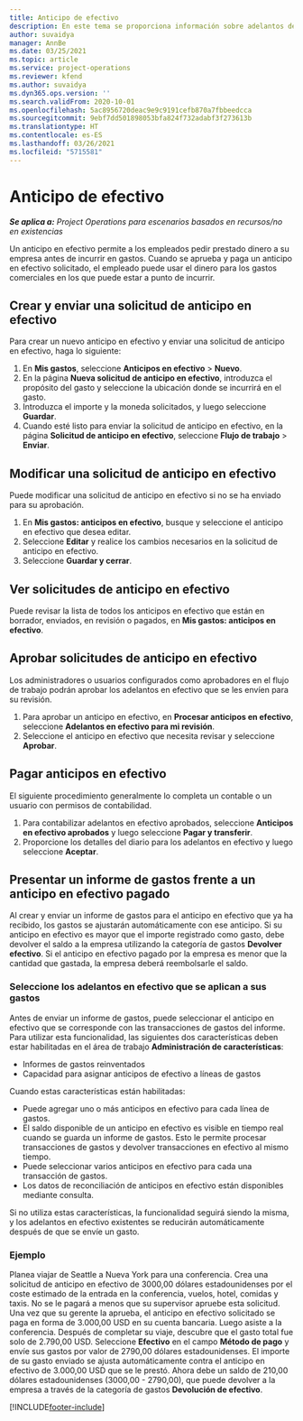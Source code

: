 ```yaml
---
title: Anticipo de efectivo
description: En este tema se proporciona información sobre adelantos de efectivo.
author: suvaidya
manager: AnnBe
ms.date: 03/25/2021
ms.topic: article
ms.service: project-operations
ms.reviewer: kfend
ms.author: suvaidya
ms.dyn365.ops.version: ''
ms.search.validFrom: 2020-10-01
ms.openlocfilehash: 5ac8956720deac9e9c9191cefb870a7fbbeedcca
ms.sourcegitcommit: 9ebf7dd501898053bfa824f732adabf3f273613b
ms.translationtype: HT
ms.contentlocale: es-ES
ms.lasthandoff: 03/26/2021
ms.locfileid: "5715581"
---
```

# <a name="cash-advance"></a>Anticipo de efectivo

_**Se aplica a:** Project Operations para escenarios basados en recursos/no en existencias_

Un anticipo en efectivo permite a los empleados pedir prestado dinero a su empresa antes de incurrir en gastos. Cuando se aprueba y paga un anticipo en efectivo solicitado, el empleado puede usar el dinero para los gastos comerciales en los que puede estar a punto de incurrir. 

## <a name="create-and-submit-a-cash-advance-request"></a>Crear y enviar una solicitud de anticipo en efectivo
Para crear un nuevo anticipo en efectivo y enviar una solicitud de anticipo en efectivo, haga lo siguiente: 

1. En **Mis gastos**, seleccione **Anticipos en efectivo** > **Nuevo**. 
2. En la página **Nueva solicitud de anticipo en efectivo**, introduzca el propósito del gasto y seleccione la ubicación donde se incurrirá en el gasto.
3. Introduzca el importe y la moneda solicitados, y luego seleccione **Guardar**. 
4. Cuando esté listo para enviar la solicitud de anticipo en efectivo, en la página **Solicitud de anticipo en efectivo**, seleccione **Flujo de trabajo** > **Enviar**.

## <a name="modify-a-cash-advance-request"></a>Modificar una solicitud de anticipo en efectivo

Puede modificar una solicitud de anticipo en efectivo si no se ha enviado para su aprobación.

1. En **Mis gastos: anticipos en efectivo**, busque y seleccione el anticipo en efectivo que desea editar.
2. Seleccione **Editar** y realice los cambios necesarios en la solicitud de anticipo en efectivo. 
3. Seleccione **Guardar y cerrar**.


## <a name="view-cash-advance-requests"></a>Ver solicitudes de anticipo en efectivo
Puede revisar la lista de todos los anticipos en efectivo que están en borrador, enviados, en revisión o pagados, en **Mis gastos: anticipos en efectivo**. 

## <a name="approve-cash-advance-requests"></a>Aprobar solicitudes de anticipo en efectivo

Los administradores o usuarios configurados como aprobadores en el flujo de trabajo podrán aprobar los adelantos en efectivo que se les envíen para su revisión. 

1. Para aprobar un anticipo en efectivo, en **Procesar anticipos en efectivo**, seleccione **Adelantos en efectivo para mi revisión**.
2. Seleccione el anticipo en efectivo que necesita revisar y seleccione **Aprobar**.  

## <a name="pay-cash-advances"></a>Pagar anticipos en efectivo 
El siguiente procedimiento generalmente lo completa un contable o un usuario con permisos de contabilidad.

1. Para contabilizar adelantos en efectivo aprobados, seleccione **Anticipos en efectivo aprobados** y luego seleccione **Pagar y transferir**.  
2. Proporcione los detalles del diario para los adelantos en efectivo y luego seleccione **Aceptar**. 

## <a name="submit-an-expense-report-against-a-paid-cash-advance"></a>Presentar un informe de gastos frente a un anticipo en efectivo pagado 

Al crear y enviar un informe de gastos para el anticipo en efectivo que ya ha recibido, los gastos se ajustarán automáticamente con ese anticipo. Si su anticipo en efectivo es mayor que el importe registrado como gasto, debe devolver el saldo a la empresa utilizando la categoría de gastos **Devolver efectivo**. Si el anticipo en efectivo pagado por la empresa es menor que la cantidad que gastada, la empresa deberá reembolsarle el saldo. 

### <a name="select-cash-advances-that-apply-to-your-expenses"></a>Seleccione los adelantos en efectivo que se aplican a sus gastos
Antes de enviar un informe de gastos, puede seleccionar el anticipo en efectivo que se corresponde con las transacciones de gastos del informe. Para utilizar esta funcionalidad, las siguientes dos características deben estar habilitadas en el área de trabajo **Administración de características**:

  - Informes de gastos reinventados
  - Capacidad para asignar anticipos de efectivo a líneas de gastos
 
 Cuando estas características están habilitadas:
 
  - Puede agregar uno o más anticipos en efectivo para cada línea de gastos.
  - El saldo disponible de un anticipo en efectivo es visible en tiempo real cuando se guarda un informe de gastos. Esto le permite procesar transacciones de gastos y devolver transacciones en efectivo al mismo tiempo.
  - Puede seleccionar varios anticipos en efectivo para cada una transacción de gastos.
  - Los datos de reconciliación de anticipos en efectivo están disponibles mediante consulta. 
 
Si no utiliza estas características, la funcionalidad seguirá siendo la misma, y los adelantos en efectivo existentes se reducirán automáticamente después de que se envíe un gasto.

### <a name="example"></a>Ejemplo 
Planea viajar de Seattle a Nueva York para una conferencia. Crea una solicitud de anticipo en efectivo de 3000,00 dólares estadounidenses por el coste estimado de la entrada en la conferencia, vuelos, hotel, comidas y taxis. No se le pagará a menos que su supervisor apruebe esta solicitud. Una vez que su gerente la aprueba, el anticipo en efectivo solicitado se paga en forma de 3.000,00 USD en su cuenta bancaria. Luego asiste a la conferencia. Después de completar su viaje, descubre que el gasto total fue solo de 2.790,00 USD. Seleccione **Efectivo** en el campo **Método de pago** y envíe sus gastos por valor de 2790,00 dólares estadounidenses. El importe de su gasto enviado se ajusta automáticamente contra el anticipo en efectivo de 3.000,00 USD que se le prestó. Ahora debe un saldo de 210,00 dólares estadounidenses (3000,00 - 2790,00), que puede devolver a la empresa a través de la categoría de gastos **Devolución de efectivo**.



[!INCLUDE[footer-include](../includes/footer-banner.md)]
